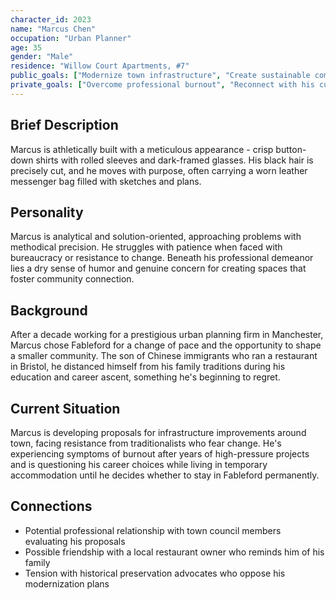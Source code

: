```yaml
---
character_id: 2023
name: "Marcus Chen"
occupation: "Urban Planner"
age: 35
gender: "Male"
residence: "Willow Court Apartments, #7"
public_goals: ["Modernize town infrastructure", "Create sustainable community spaces"]
private_goals: ["Overcome professional burnout", "Reconnect with his cultural heritage"]
---
```



## Brief Description

Marcus is athletically built with a meticulous appearance - crisp button-down shirts with rolled sleeves and dark-framed glasses. His black hair is precisely cut, and he moves with purpose, often carrying a worn leather messenger bag filled with sketches and plans.

## Personality

Marcus is analytical and solution-oriented, approaching problems with methodical precision. He struggles with patience when faced with bureaucracy or resistance to change. Beneath his professional demeanor lies a dry sense of humor and genuine concern for creating spaces that foster community connection.

## Background

After a decade working for a prestigious urban planning firm in Manchester, Marcus chose Fableford for a change of pace and the opportunity to shape a smaller community. The son of Chinese immigrants who ran a restaurant in Bristol, he distanced himself from his family traditions during his education and career ascent, something he's beginning to regret.

## Current Situation

Marcus is developing proposals for infrastructure improvements around town, facing resistance from traditionalists who fear change. He's experiencing symptoms of burnout after years of high-pressure projects and is questioning his career choices while living in temporary accommodation until he decides whether to stay in Fableford permanently.

## Connections

- Potential professional relationship with town council members evaluating his proposals
- Possible friendship with a local restaurant owner who reminds him of his family
- Tension with historical preservation advocates who oppose his modernization plans